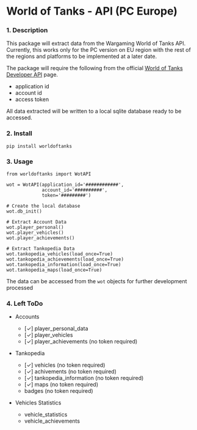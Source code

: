 # World of Tanks - API (PC Europe)

### 1. Description
This package will extract data from the Wargaming World of Tanks API.      
Currently, this works only for the PC version on EU region with the rest of the regions and platforms to be implemented at a later date.

The package will require the following from the official [World of Tanks Developer API](https://developers.wargaming.net/) page.
* application id
* account id
* access token

All data extracted will be written to a local sqlite database ready to be accessed.

### 2. Install

```
pip install worldoftanks
```

### 3. Usage

```
from worldoftanks import WotAPI

wot = WotAPI(application_id='############',
             account_id='##########',
             token='#########')

# Create the local database
wot.db_init()

# Extract Account Data
wot.player_personal()
wot.player_vehicles()
wot.player_achievements()

# Extract Tankopedia Data
wot.tankopedia_vehicles(load_once=True)
wot.tankopedia_achievements(load_once=True)
wot.tankopedia_information(load_once=True)
wot.tankopedia_maps(load_once=True)
```

The data can be accessed from the ```wot``` objects for further development processed

### 4. Left ToDo

- Accounts   
	- [✓] player_personal_data
	- [✓] player_vehicles
	- [✓] player_achievements (no token required)

- Tankopedia
	- [✓] vehicles (no token required)
	- [✓] achivements (no token required)
	- [✓] tankopedia_information (no token required)
	- [✓] maps (no token required)
	- badges (no token required)

- Vehicles Statistics
	- vehicle_statistics
	- vehicle_achievements